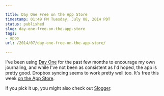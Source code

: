```yaml
---

title: Day One Free on the App Store
timestamp: 01:49 PM Tuesday, July 08, 2014 PDT
status: published
slug: day-one-free-on-the-app-store
tags:
- apps
url: /2014/07/day-one-free-on-the-app-store/

---
```


I've been using [Day One][1] for the past few months to encourage my own journaling, and while I've not been as consistent as I'd hoped, the app is pretty good. Dropbox syncing seems to work pretty well too. It's free this week [on the App Store][2].

If you pick it up, you might also check out [Slogger][3].

[1]: http://dayoneapp.com/
[2]: https://itunes.apple.com/us/app/day-one-journal-diary/id421706526?mt=8&uo=4&11l9Ct
[3]: http://brettterpstra.com/projects/slogger/
